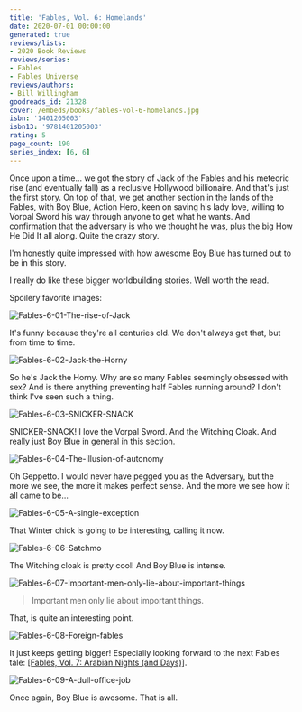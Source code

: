 ```yaml
---
title: 'Fables, Vol. 6: Homelands'
date: 2020-07-01 00:00:00
generated: true
reviews/lists:
- 2020 Book Reviews
reviews/series:
- Fables
- Fables Universe
reviews/authors:
- Bill Willingham
goodreads_id: 21328
cover: /embeds/books/fables-vol-6-homelands.jpg
isbn: '1401205003'
isbn13: '9781401205003'
rating: 5
page_count: 190
series_index: [6, 6]
---
```

Once upon a time... we got the story of Jack of the Fables and his meteoric rise (and eventually fall) as a reclusive Hollywood billionaire. And that's just the first story. On top of that, we get another section in the lands of the Fables, with Boy Blue, Action Hero, keen on saving his lady love, willing to Vorpal Sword his way through anyone to get what he wants. And confirmation that the adversary is who we thought he was, plus the big How He Did It all along. Quite the crazy story.  

I'm honestly quite impressed with how awesome Boy Blue has turned out to be in this story.  

<!--more-->

I really do like these bigger worldbuilding stories. Well worth the read.  

Spoilery favorite images:  

![Fables-6-01-The-rise-of-Jack](/embeds/books/attachments/fables-6-01-the-rise-of-jack.jpg)  

It's funny because they're all centuries old. We don't always get that, but from time to time.  

![Fables-6-02-Jack-the-Horny](/embeds/books/attachments/fables-6-02-jack-the-horny.jpg)  

So he's Jack the Horny. Why are so many Fables seemingly obsessed with sex? And is there anything preventing half Fables running around? I don't think I've seen such a thing.  

![Fables-6-03-SNICKER-SNACK](/embeds/books/attachments/fables-6-03-snicker-snack.jpg)  

SNICKER-SNACK! I love the Vorpal Sword. And the Witching Cloak. And really just Boy Blue in general in this section.  

![Fables-6-04-The-illusion-of-autonomy](/embeds/books/attachments/fables-6-04-the-illusion-of-autonomy.jpg)  

Oh Geppetto. I would never have pegged you as the Adversary, but the more we see, the more it makes perfect sense. And the more we see how it all came to be...  

![Fables-6-05-A-single-exception](/embeds/books/attachments/fables-6-05-a-single-exception.jpg)  

That Winter chick is going to be interesting, calling it now.  

![Fables-6-06-Satchmo](/embeds/books/attachments/fables-6-06-satchmo.jpg)  

The Witching cloak is pretty cool! And Boy Blue is intense.  

![Fables-6-07-Important-men-only-lie-about-important-things](/embeds/books/attachments/fables-6-07-important-men-only-lie-about-important-things.jpg)  

> Important men only lie about important things.

That, is quite an interesting point.  

![Fables-6-08-Foreign-fables](/embeds/books/attachments/fables-6-08-foreign-fables.jpg)  

It just keeps getting bigger! Especially looking forward to the next Fables tale: [[Fables, Vol. 7: Arabian Nights (and Days)]]().  

![Fables-6-09-A-dull-office-job](/embeds/books/attachments/fables-6-09-a-dull-office-job.jpg)  

Once again, Boy Blue is awesome. That is all.